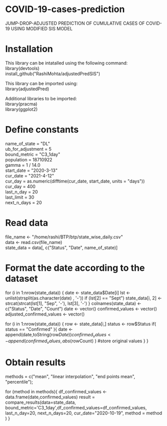# COVID-19-cases-prediction
JUMP-DROP-ADJUSTED PREDICTION OF CUMULATIVE CASES OF COVID-19 USING MODIFIED SIS MODEL

# Installation
This library can be intatalled using the following command:  
library(devtools)  
install_github("RashiMohta/adjustedPredSIS")  

This library can be imported using:  
library(adjustedPred)  

Additional libraries to be imported:  
library(pracma)  
library(ggplot2)  

# Define constants
name_of_state = "DL"  
ub_for_adjustment = 5  
bound_metric = "C3_1day"  
population = 18710922  
gamma = 1 / 14.0  
start_date = "2020-3-13"  
cur_date = "2021-4-12"  
cur_day = as.numeric(difftime(cur_date, start_date, units = "days"))  
cur_day  = 400  
last_n_day = 20  
last_limit = 30  
next_n_days = 20  

# Read data
file_name <- "/home/rashi/BTP/btp/state_wise_daily.csv"  
data <- read.csv(file_name)  
state_data = data[, c("Status", "Date", name_of_state)]  

# Format the date according to the dataset
for (i in 1:nrow(state_data)) {
  date <- state_data$Date[i]
  lst <- unlist(strsplit(as.character(date) , '-'))
  if (lst[2] == "Sept")
    state_data[i, 2] <-
    strcat(strcat(lst[1], "Sep", '-'), lst[3], '-')
}
colnames(state_data) <- c("Status", "Date", "Count")
date <- vector()
confirmed_values <- vector()
adjusted_confirmed_values <- vector()

for (i in 1:nrow(state_data)) {
  row <- state_data[i,]
  status <- row$Status
  if( status == "Confirmed" ){
    date <- append(date,toString(row$Date))
    confirmed_values <- append(confirmed_values, abs(row$Count) )     #store original values
  }
}

# Obtain results
methods = c("mean", "linear interpolation", "end points mean", "percentile");

for (method in methods){
  df_confirmed_values <- data.frame(date,confirmed_values)
  result = compare_results(data=state_data, bound_metric='C3_1day',df_confirmed_values=df_confirmed_values, last_n_day=20, next_n_days=20, cur_date="2020-10-19", method = method )
}

